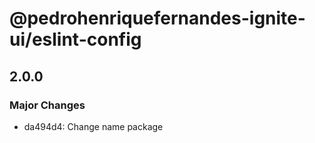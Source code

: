 # @pedrohenriquefernandes-ignite-ui/eslint-config

## 2.0.0

### Major Changes

- da494d4: Change name package

